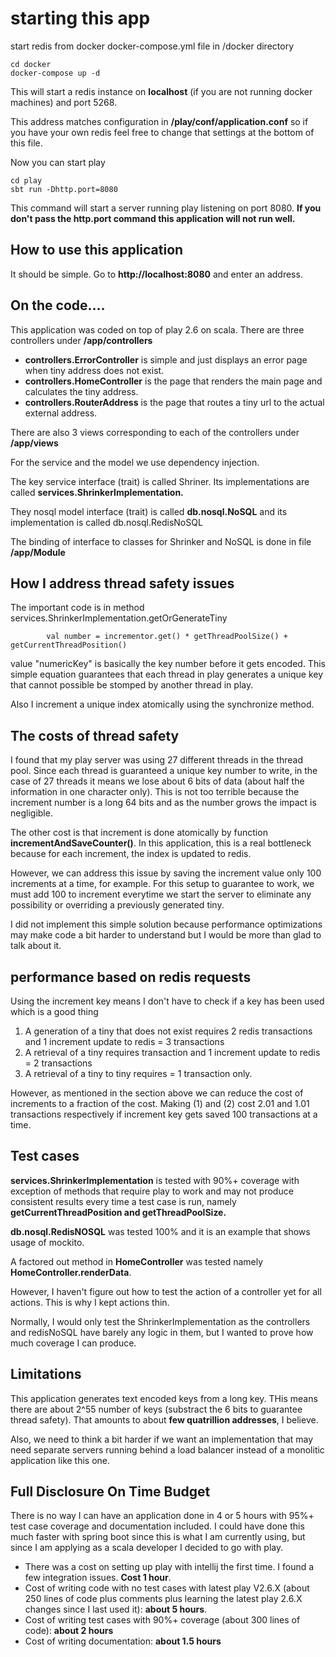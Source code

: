 # starting this app

start redis from docker docker-compose.yml file in /docker directory
```
cd docker
docker-compose up -d
```
This will start a redis instance on **localhost** (if you are not running docker machines) and port 5268.

This address matches configuration in **/play/conf/application.conf** so if you have your own redis feel free to change that settings at the bottom of this file.

Now you can start play
```
cd play
sbt run -Dhttp.port=8080
```
This command will start a server running play listening on port 8080. **If you don't pass the http.port command 
this application will not run well.**



## How to use this application

It should be simple. Go to **http://localhost:8080** and enter an address.


## On the code....

This application was coded on top of play 2.6 on scala.
There are three controllers under **/app/controllers**

* **controllers.ErrorController** is simple and just displays an error page when tiny address does not exist.
* **controllers.HomeController** is the page that renders the main page and calculates the tiny address.
* **controllers.RouterAddress** is the page that routes a tiny url to the actual external address.

There are also 3 views corresponding to each of the controllers under **/app/views**

For the service and the model we use dependency injection. 

The key service interface (trait) is called Shriner. Its implementations are called **services.ShrinkerImplementation.** 

They nosql model interface (trait) is called **db.nosql.NoSQL** and its implementation is called db.nosql.RedisNoSQL

The binding of interface to classes for Shrinker and NoSQL is done in file **/app/Module**


## How I address thread safety issues
The important code is in method services.ShrinkerImplementation.getOrGenerateTiny
```
        val number = incrementor.get() * getThreadPoolSize() + getCurrentThreadPosition()
```

value "numericKey" is basically the key number before it gets encoded. This simple equation guarantees that each thread 
in play generates a unique key that cannot possible be stomped by another thread in play.

Also I increment a unique index atomically using the synchronize method.



## The costs of thread safety
I found that my play server was using 27 different threads in the thread pool. Since each thread is guaranteed a unique key number to write, in the case of 27 threads it means we lose about
6 bits of data (about half the information in one character only). This is not too terrible because the increment number is a long 64 bits and as the number grows the impact is negligible.


The other cost is that increment is done atomically by function **incrementAndSaveCounter()**. In this application, this is a real bottleneck 
because for each increment, the index is updated to redis.

However, we can address this issue by saving the increment value only 100 increments at a time, for example. 
For this setup to guarantee to work, we must add 100 to increment everytime we start the server to eliminate any possibility or overriding a previously generated tiny.

I did not implement this simple solution because performance optimizations may make code a bit harder to understand but I would be more than glad to talk about it.

## performance based on redis requests
Using the increment key means I don't have to check if a key has been used which is a good thing 
1. A generation of a tiny that does not exist requires 2 redis transactions and 1 increment update to redis = 3 transactions
1. A retrieval of a tiny requires transaction and 1 increment update to redis = 2 transactions
1. A retrieval of a tiny to tiny requires =  1 transaction  only.

However, as mentioned in the section above we can reduce the cost of increments to a fraction of the cost. Making (1) and (2) cost 2.01 and 1.01 transactions respectively if increment key gets saved 100 transactions at a time.

## Test cases
**services.ShrinkerImplementation** is tested with 90%+ coverage with exception of methods that require play to work and may not produce consistent 
results every time a test case is run, namely  **getCurrentThreadPosition and getThreadPoolSize.**


**db.nosql.RedisNOSQL** was tested 100% and it is an example that shows usage of mockito.


A factored out method in **HomeController** was tested namely **HomeController.renderData**. 

However, I haven't figure out how to test the action of a controller yet for all actions. This is why I kept actions thin.
  
 
Normally, I would only test the ShrinkerImplementation as the controllers and redisNoSQL have barely any logic in them,  but I wanted to prove how much coverage I can produce.


## Limitations
This application generates text encoded keys from a long key. THis means there are about 2^55 number of keys (substract the 6 bits to guarantee thread safety).
That amounts to about **few quatrillion addresses**,  I believe.

Also,  we need to think a bit harder if we want an implementation that may need separate servers running behind a load balancer instead of a monolitic application like this one.


## Full Disclosure On Time Budget

There is no way I can have an application done in 4 or 5 hours with 95%+ test case coverage and documentation included.
I could have done this much faster with spring boot since this is what I am currently using, but since I am applying as a scala developer I decided to go with play.

* There was a cost on setting up play with intellij the first time. I found a few integration issues. **Cost 1 hour**.
* Cost of writing code with no test cases with latest play V2.6.X (about 250 lines of code plus comments plus learning the latest play 2.6.X changes since I last used it): **about 5 hours**.
* Cost of writing test cases with 90%+ coverage (about 300 lines of code): **about 2 hours**
* Cost of writing documentation: **about 1.5 hours**
